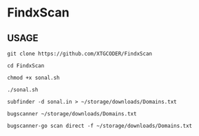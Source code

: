# FindxScan
## USAGE

```
git clone https://github.com/XTGCODER/FindxScan
```
```
cd FindxScan
```
```
chmod +x sonal.sh
```
```
./sonal.sh
```
```
subfinder -d sonal.in > ~/storage/downloads/Domains.txt
```
```
bugscanner ~/storage/downloads/Domains.txt
```
```
bugscanner-go scan direct -f ~/storage/downloads/Domains.txt
```
